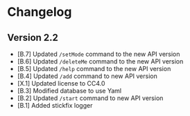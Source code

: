 # Changelog

## Version 2.2

- [B.7] Updated ``/setMode`` command to the new API version
- [B.6] Updated ``/deleteMe`` command to the new API version
- [B.5] Updated ``/help`` command to the new API version
- [B.4] Updated ``/add`` command to new API version
- [X.1] Updated license to CC4.0
- [B.3] Modified database to use Yaml
- [B.2] Updated ``/start`` command to new API version
- [B.1] Added stickfix logger